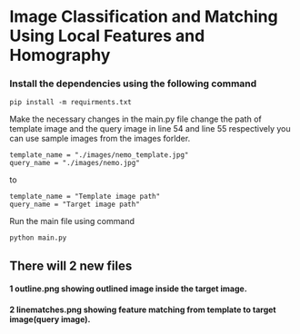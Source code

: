 # Image Classification and Matching Using Local Features and Homography


### Install the dependencies using the following command
```
pip install -m requirments.txt
```

Make the necessary changes in the main.py file change the path of template image and the query image in line 54 and line 55 respectively you can use sample images from the images forlder.

```
template_name = "./images/nemo_template.jpg"
query_name = "./images/nemo.jpg"
```

to 

```
template_name = "Template image path"
query_name = "Target image path"
```

Run the main file using command 
```
python main.py
```
## There will 2 new files
  #### 1 outline.png showing outlined image inside the target image.
  #### 2 linematches.png showing feature matching from template to target image(query image).
